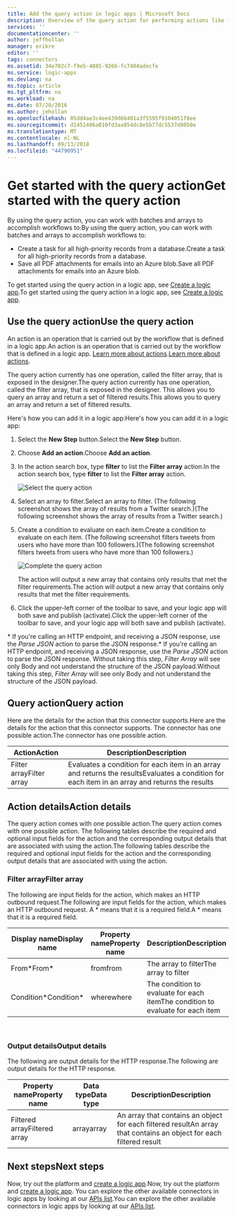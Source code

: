 ```yaml
---
title: Add the query action in logic apps | Microsoft Docs
description: Overview of the query action for performing actions like filter array.
services: ''
documentationcenter: ''
author: jeffhollan
manager: erikre
editor: ''
tags: connectors
ms.assetid: 34e702c7-f9e5-4885-9266-fc7404adecfe
ms.service: logic-apps
ms.devlang: na
ms.topic: article
ms.tgt_pltfrm: na
ms.workload: na
ms.date: 07/20/2016
ms.author: jehollan
ms.openlocfilehash: 05dd4ae3c4ee439d66401a3f5595f9104051f8ee
ms.sourcegitcommit: d1451406a010fd3aa854dc8e5b77dc5537d8050e
ms.translationtype: MT
ms.contentlocale: nl-NL
ms.lasthandoff: 09/13/2018
ms.locfileid: "44790951"
---
```

# <a name="get-started-with-the-query-action"></a><span data-ttu-id="44aee-103">Get started with the query action</span><span class="sxs-lookup"><span data-stu-id="44aee-103">Get started with the query action</span></span>
<span data-ttu-id="44aee-104">By using the query action, you can work with batches and arrays to accomplish workflows to:</span><span class="sxs-lookup"><span data-stu-id="44aee-104">By using the query action, you can work with batches and arrays to accomplish workflows to:</span></span>

* <span data-ttu-id="44aee-105">Create a task for all high-priority records from a database.</span><span class="sxs-lookup"><span data-stu-id="44aee-105">Create a task for all high-priority records from a database.</span></span>
* <span data-ttu-id="44aee-106">Save all PDF attachments for emails into an Azure blob.</span><span class="sxs-lookup"><span data-stu-id="44aee-106">Save all PDF attachments for emails into an Azure blob.</span></span>

<span data-ttu-id="44aee-107">To get started using the query action in a logic app, see [Create a logic app](../logic-apps/quickstart-create-first-logic-app-workflow.md).</span><span class="sxs-lookup"><span data-stu-id="44aee-107">To get started using the query action in a logic app, see [Create a logic app](../logic-apps/quickstart-create-first-logic-app-workflow.md).</span></span>

## <a name="use-the-query-action"></a><span data-ttu-id="44aee-108">Use the query action</span><span class="sxs-lookup"><span data-stu-id="44aee-108">Use the query action</span></span>
<span data-ttu-id="44aee-109">An action is an operation that is carried out by the workflow that is defined in a logic app.</span><span class="sxs-lookup"><span data-stu-id="44aee-109">An action is an operation that is carried out by the workflow that is defined in a logic app.</span></span> <span data-ttu-id="44aee-110">[Learn more about actions](connectors-overview.md).</span><span class="sxs-lookup"><span data-stu-id="44aee-110">[Learn more about actions](connectors-overview.md).</span></span>  

<span data-ttu-id="44aee-111">The query action currently has one operation, called the filter array, that is exposed in the designer.</span><span class="sxs-lookup"><span data-stu-id="44aee-111">The query action currently has one operation, called the filter array, that is exposed in the designer.</span></span> <span data-ttu-id="44aee-112">This allows you to query an array and return a set of filtered results.</span><span class="sxs-lookup"><span data-stu-id="44aee-112">This allows you to query an array and return a set of filtered results.</span></span>

<span data-ttu-id="44aee-113">Here's how you can add it in a logic app:</span><span class="sxs-lookup"><span data-stu-id="44aee-113">Here's how you can add it in a logic app:</span></span>

1. <span data-ttu-id="44aee-114">Select the **New Step** button.</span><span class="sxs-lookup"><span data-stu-id="44aee-114">Select the **New Step** button.</span></span>
2. <span data-ttu-id="44aee-115">Choose **Add an action**.</span><span class="sxs-lookup"><span data-stu-id="44aee-115">Choose **Add an action**.</span></span>
3. <span data-ttu-id="44aee-116">In the action search box, type **filter** to list the **Filter array** action.</span><span class="sxs-lookup"><span data-stu-id="44aee-116">In the action search box, type **filter** to list the **Filter array** action.</span></span>
   
    ![Select the query action](./media/connectors-native-query/using-action-1.png)
4. <span data-ttu-id="44aee-118">Select an array to filter.</span><span class="sxs-lookup"><span data-stu-id="44aee-118">Select an array to filter.</span></span> <span data-ttu-id="44aee-119">(The following screenshot shows the array of results from a Twitter search.)</span><span class="sxs-lookup"><span data-stu-id="44aee-119">(The following screenshot shows the array of results from a Twitter search.)</span></span>
5. <span data-ttu-id="44aee-120">Create a condition to evaluate on each item.</span><span class="sxs-lookup"><span data-stu-id="44aee-120">Create a condition to evaluate on each item.</span></span> <span data-ttu-id="44aee-121">(The following screenshot filters tweets from users who have more than 100 followers.)</span><span class="sxs-lookup"><span data-stu-id="44aee-121">(The following screenshot filters tweets from users who have more than 100 followers.)</span></span>
   
    ![Complete the query action](./media/connectors-native-query/using-action-2.png)
   
    <span data-ttu-id="44aee-123">The action will output a new array that contains only results that met the filter requirements.</span><span class="sxs-lookup"><span data-stu-id="44aee-123">The action will output a new array that contains only results that met the filter requirements.</span></span>
6. <span data-ttu-id="44aee-124">Click the upper-left corner of the toolbar to save, and your logic app will both save and publish (activate).</span><span class="sxs-lookup"><span data-stu-id="44aee-124">Click the upper-left corner of the toolbar to save, and your logic app will both save and publish (activate).</span></span>

<span data-ttu-id="44aee-125">\* If you're calling an HTTP endpoint, and receiving a JSON response, use the _Parse JSON_ action to parse the JSON response.</span><span class="sxs-lookup"><span data-stu-id="44aee-125">\* If you're calling an HTTP endpoint, and receiving a JSON response, use the _Parse JSON_ action to parse the JSON response.</span></span> <span data-ttu-id="44aee-126">Without taking this step, _Filter Array_ will see only Body and not understand the structure of the JSON payload.</span><span class="sxs-lookup"><span data-stu-id="44aee-126">Without taking this step, _Filter Array_ will see only Body and not understand the structure of the JSON payload.</span></span>

## <a name="query-action"></a><span data-ttu-id="44aee-127">Query action</span><span class="sxs-lookup"><span data-stu-id="44aee-127">Query action</span></span>
<span data-ttu-id="44aee-128">Here are the details for the action that this connector supports.</span><span class="sxs-lookup"><span data-stu-id="44aee-128">Here are the details for the action that this connector supports.</span></span> <span data-ttu-id="44aee-129">The connector has one possible action.</span><span class="sxs-lookup"><span data-stu-id="44aee-129">The connector has one possible action.</span></span>

| <span data-ttu-id="44aee-130">Action</span><span class="sxs-lookup"><span data-stu-id="44aee-130">Action</span></span> | <span data-ttu-id="44aee-131">Description</span><span class="sxs-lookup"><span data-stu-id="44aee-131">Description</span></span> |
| --- | --- |
| <span data-ttu-id="44aee-132">Filter array</span><span class="sxs-lookup"><span data-stu-id="44aee-132">Filter array</span></span> |<span data-ttu-id="44aee-133">Evaluates a condition for each item in an array and returns the results</span><span class="sxs-lookup"><span data-stu-id="44aee-133">Evaluates a condition for each item in an array and returns the results</span></span> |

## <a name="action-details"></a><span data-ttu-id="44aee-134">Action details</span><span class="sxs-lookup"><span data-stu-id="44aee-134">Action details</span></span>
<span data-ttu-id="44aee-135">The query action comes with one possible action.</span><span class="sxs-lookup"><span data-stu-id="44aee-135">The query action comes with one possible action.</span></span> <span data-ttu-id="44aee-136">The following tables describe the required and optional input fields for the action and the corresponding output details that are associated with using the action.</span><span class="sxs-lookup"><span data-stu-id="44aee-136">The following tables describe the required and optional input fields for the action and the corresponding output details that are associated with using the action.</span></span>

### <a name="filter-array"></a><span data-ttu-id="44aee-137">Filter array</span><span class="sxs-lookup"><span data-stu-id="44aee-137">Filter array</span></span>
<span data-ttu-id="44aee-138">The following are input fields for the action, which makes an HTTP outbound request.</span><span class="sxs-lookup"><span data-stu-id="44aee-138">The following are input fields for the action, which makes an HTTP outbound request.</span></span>
<span data-ttu-id="44aee-139">A \* means that it is a required field.</span><span class="sxs-lookup"><span data-stu-id="44aee-139">A \* means that it is a required field.</span></span>

| <span data-ttu-id="44aee-140">Display name</span><span class="sxs-lookup"><span data-stu-id="44aee-140">Display name</span></span> | <span data-ttu-id="44aee-141">Property name</span><span class="sxs-lookup"><span data-stu-id="44aee-141">Property name</span></span> | <span data-ttu-id="44aee-142">Description</span><span class="sxs-lookup"><span data-stu-id="44aee-142">Description</span></span> |
| --- | --- | --- |
| <span data-ttu-id="44aee-143">From\*</span><span class="sxs-lookup"><span data-stu-id="44aee-143">From\*</span></span> |<span data-ttu-id="44aee-144">from</span><span class="sxs-lookup"><span data-stu-id="44aee-144">from</span></span> |<span data-ttu-id="44aee-145">The array to filter</span><span class="sxs-lookup"><span data-stu-id="44aee-145">The array to filter</span></span> |
| <span data-ttu-id="44aee-146">Condition\*</span><span class="sxs-lookup"><span data-stu-id="44aee-146">Condition\*</span></span> |<span data-ttu-id="44aee-147">where</span><span class="sxs-lookup"><span data-stu-id="44aee-147">where</span></span> |<span data-ttu-id="44aee-148">The condition to evaluate for each item</span><span class="sxs-lookup"><span data-stu-id="44aee-148">The condition to evaluate for each item</span></span> |

<br>

### <a name="output-details"></a><span data-ttu-id="44aee-149">Output details</span><span class="sxs-lookup"><span data-stu-id="44aee-149">Output details</span></span>
<span data-ttu-id="44aee-150">The following are output details for the HTTP response.</span><span class="sxs-lookup"><span data-stu-id="44aee-150">The following are output details for the HTTP response.</span></span>

| <span data-ttu-id="44aee-151">Property name</span><span class="sxs-lookup"><span data-stu-id="44aee-151">Property name</span></span> | <span data-ttu-id="44aee-152">Data type</span><span class="sxs-lookup"><span data-stu-id="44aee-152">Data type</span></span> | <span data-ttu-id="44aee-153">Description</span><span class="sxs-lookup"><span data-stu-id="44aee-153">Description</span></span> |
| --- | --- | --- |
| <span data-ttu-id="44aee-154">Filtered array</span><span class="sxs-lookup"><span data-stu-id="44aee-154">Filtered array</span></span> |<span data-ttu-id="44aee-155">array</span><span class="sxs-lookup"><span data-stu-id="44aee-155">array</span></span> |<span data-ttu-id="44aee-156">An array that contains an object for each filtered result</span><span class="sxs-lookup"><span data-stu-id="44aee-156">An array that contains an object for each filtered result</span></span> |

## <a name="next-steps"></a><span data-ttu-id="44aee-157">Next steps</span><span class="sxs-lookup"><span data-stu-id="44aee-157">Next steps</span></span>
<span data-ttu-id="44aee-158">Now, try out the platform and [create a logic app](../logic-apps/quickstart-create-first-logic-app-workflow.md).</span><span class="sxs-lookup"><span data-stu-id="44aee-158">Now, try out the platform and [create a logic app](../logic-apps/quickstart-create-first-logic-app-workflow.md).</span></span> <span data-ttu-id="44aee-159">You can explore the other available connectors in logic apps by looking at our [APIs list](apis-list.md).</span><span class="sxs-lookup"><span data-stu-id="44aee-159">You can explore the other available connectors in logic apps by looking at our [APIs list](apis-list.md).</span></span>

